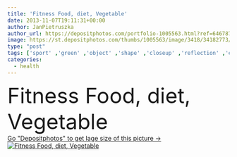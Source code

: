 ```yaml
---
title: 'Fitness Food, diet, Vegetable'
date: 2013-11-07T19:11:31+00:00
author: JanPietruszka
author_url: https://depositphotos.com/portfolio-1005563.html?ref=64678756
image: https://st.depositphotos.com/thumbs/1005563/image/3418/34182773/api_thumb_450.jpg?forcejpeg=true
type: "post"
tags: ['sport' ,'green' ,'object' ,'shape' ,'closeup' ,'reflection' ,'equipment' ,'sun' ,'fresh' ,'sunshine' ,'health' ,'healthy' ,'food' ,'diet' ,'fruit' ,'juicy' ,'healthcare' ,'power' ,'vegetable' ,'eating' ,'nutrition' ,'sunset' ,'easter' ,'concept' ,'vitamin' ,'measure' ,'lifestyle' ,'weight' ,'Dieting' ,'fat' ,'fit' ,'fitness' ,'exercise' ,'Exercising' ,'strength' ,'foods' ,'train' ,'loose' ,'calorie' ,'bodybuilding' ,'muscle' ,'losing' ,'loss' ,'toning' ,'slim' ,'workout' ,'and' ,'lose' ,'comida' ,'saude' ]
categories: 
  - health
---
```

<div aling="center">
            <font size="60"> Fitness Food, diet, Vegetable</font>   
</div>
<div>
    <a href='https://st.depositphotos.com/thumbs/1005563/image/3418/34182773/api_thumb_450.jpg?forcejpeg=true?ref=64678756' target=_blank > Go "Depositphotos" to get lage size of this picture ->
        <img href='https://st.depositphotos.com/thumbs/1005563/image/3418/34182773/api_thumb_450.jpg?forcejpeg=true?ref=64678756' src='https://st.depositphotos.com/1005563/3418/i/950/depositphotos_34182773-stock-photo-fitness-food-diet-vegetable.jpg?forcejpeg=true' alt='Fitness Food, diet, Vegetable' >
    </a>
</div>
